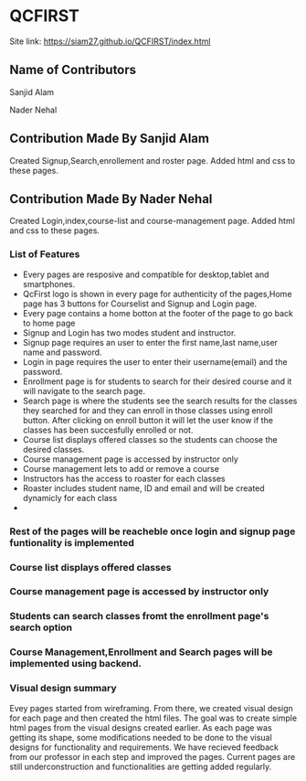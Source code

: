 # QCFIRST #
Site link: https://siam27.github.io/QCFIRST/index.html

## Name of Contributors

Sanjid Alam

Nader Nehal

## Contribution Made By Sanjid Alam

Created Signup,Search,enrollement and roster page. Added html and css to these pages.

## Contribution Made By Nader Nehal

Created Login,index,course-list and course-management page. Added html and css to these pages.

### List of Features
* Every pages are resposive and compatible for desktop,tablet and smartphones.
* QcFirst logo is shown in every page for authenticity of the pages,Home page has 3 buttons for Courselist and Signup and Login page.
* Every page contains a home botton at the footer of the page to go back to home page  
* Signup and Login has two modes student and instructor.
* Signup page requires an user to enter the first name,last name,user name and password.
* Login in page requires the user to enter their username(email) and the password.
* Enrollment page is for students to search for their desired course and it will navigate to the search page.
* Search page is where the students see the search results for the classes they searched for and they can enroll in those classes using enroll button. After clicking on enroll button it will let the user know if the classes has been succesfully enrolled or not.
* Course list displays offered classes so the students can choose the desired classes.
* Course management page is accessed by instructor only
* Course management lets to add or remove a course
* Instructors has the access to roaster for each classes
* Roaster includes student name, ID and email and will be created dynamicly for each class
* 
### Rest of the pages will be reacheble once login and signup page funtionality is implemented
### Course list displays offered classes 
### Course management page is accessed by instructor only
### Students can search classes fromt the enrollment page's search option
### Course Management,Enrollment and Search pages will be implemented using backend.

### Visual design summary
Evey pages started from wireframing. From there, we created visual design for each page and then created the html files. The goal was to create simple html pages from the visual designs created earlier. As each page was getting its shape, some modifications needed to be done to the visual designs for functionality and requirements. We have recieved feedback from our professor in each step and improved the pages. Current pages are still underconstruction and functionalities are getting added regularly.  

